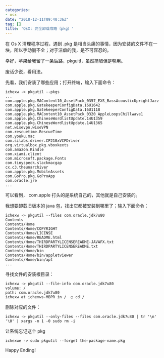 ```yaml
---
categories:
- osx
date: "2018-12-11T09:40:36Z"
tag: []
title: 'OsX: 完全卸载攻略（pkg）'
---
```


在 Os X 清理程序过程，遇到 .pkg 是相当头痛的事情，因为安装的文件不在一块，所以手动删不全；对于洁癖的我，是不可容忍的。

幸好，苹果给我留了一条后路，pkguitl，虽然简陋但是够用。

废话少说，看用法。

先看，我们安装了哪些应用；打开终端，输入下面命令：

    ichexw -> pkgutil --pkgs
    ...
    com.apple.pkg.MAContent10_AssetPack_0357_EXS_BassAcousticUprightJazz
	com.apple.pkg.GatekeeperConfigData.16U1642
	com.apple.pkg.GatekeeperConfigData.16U1118
	com.apple.pkg.MAContent10_AssetPack_0320_AppleLoopsChillwave1
	com.apple.pkg.ChineseWordlistUpdate.14U1359
	com.apple.pkg.ChineseWordlistUpdate.14U1365
    net.wisevpn.wiseVPN
	com.rescuetime.RescueTime
	com.youku.mac
	com.silabs.driver.CP210xVCPDriver
	org.virtualbox.pkg.vboxkexts
	com.amazon.Kindle
	com.xiami.client
	com.microsoft.package.Fonts
	com.tinyspeck.slackmacgap
	cx.c3.theunarchiver
	com.apple.pkg.MobileAssets
	com.GoPro.pkg.GoProApp
	com.oracle.jre
	...
	    
可以看到， com.apple 打头的是系统自己的，其他就是自己安装的。

我想要卸载旧版本的 java 包，找出它都被安装到哪里了；输入下面命令：

    ichexw -> pkgutil --files com.oracle.jdk7u80
    Contents
	Contents/Home
	Contents/Home/COPYRIGHT
	Contents/Home/LICENSE
	Contents/Home/README.html
	Contents/Home/THIRDPARTYLICENSEREADME-JAVAFX.txt
	Contents/Home/THIRDPARTYLICENSEREADME.txt
	Contents/Home/bin
	Contents/Home/bin/appletviewer
	Contents/Home/bin/apt
	...

寻找文件的安装根目录：

    ichexw -> pkgutil --file-info com.oracle.jdk7u80
	volume: /
	path: com.oracle.jdk7u80
	ichexw at ichexws-MBPR in /  ○ cd /

删除对应的文件：

	ichexw -> pkgutil --only-files --files com.oracle.jdk7u80 | tr '\n' '\0' | xargs -n 1 -0 sudo rm -i
	
让系统忘记这个 pkg
	
	ichexwe -> sudo pkgutil --forget the-package-name.pkg
	
Happy Ending!




